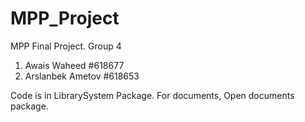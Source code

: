 # MPP_Project
MPP Final Project.
Group 4
1. Awais Waheed #618677
2. Arslanbek Ametov #618653

Code is in LibrarySystem Package.
For documents, Open documents package.
